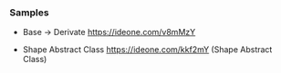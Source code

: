 ### Samples

* Base -> Derivate https://ideone.com/v8mMzY

* Shape Abstract Class https://ideone.com/kkf2mY (Shape Abstract Class)
